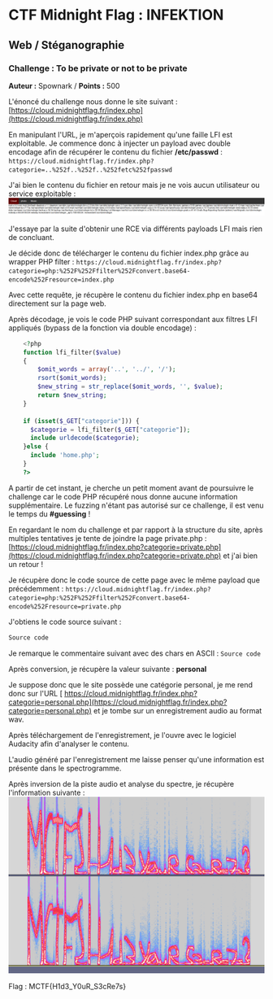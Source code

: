 # CTF Midnight Flag : INFEKTION

## Web / Stéganographie

### Challenge : To be private or not to be private 

**Auteur :** Spownark / **Points :** 500


L'énoncé du challenge nous donne le site suivant : 
[https://cloud.midnightflag.fr/index.php](https://cloud.midnightflag.fr/index.php)

En manipulant l'URL, je m'aperçois rapidement qu'une faille LFI est exploitable.
Je commence donc à injecter un payload avec double encodage afin de récupérer le contenu du fichier **/etc/passwd** :
`https://cloud.midnightflag.fr/index.php?categorie=..%252f..%252f..%252fetc%252fpasswd`

J'ai bien le contenu du fichier en retour mais je ne vois aucun utilisateur ou service exploitable :
![cloud0.png](./Images/cloud0.png)

J'essaye par la suite d'obtenir une RCE via différents payloads LFI mais rien de concluant.

Je décide donc de télécharger le contenu du fichier index.php grâce au wrapper PHP filter :
`https://cloud.midnightflag.fr/index.php?categorie=php:%252F%252Ffilter%252Fconvert.base64-encode%252Fresource=index.php`

Avec cette requête, je récupère le contenu du fichier index.php en base64 directement sur la page web.

Après décodage, je vois le code PHP suivant correspondant aux filtres LFI appliqués (bypass de la fonction via double encodage) :
```php
    <?php
    function lfi_filter($value)
    {
        $omit_words = array('..', '../', '/');
        rsort($omit_words);
        $new_string = str_replace($omit_words, '', $value);
        return $new_string;
    }
    
    if (isset($_GET["categorie"])) {
      $categorie = lfi_filter($_GET["categorie"]);
      include urldecode($categorie);
    }else {
      include 'home.php';
    }
    ?>
```
A partir de cet instant, je cherche un petit moment avant de poursuivre le challenge car le code PHP récupéré nous donne aucune information supplémentaire.
Le fuzzing n'étant pas autorisé sur ce challenge, il est venu le temps du **#guessing** !

En regardant le nom du challenge et par rapport à la structure du site, après multiples tentatives je tente de joindre la page private.php : [https://cloud.midnightflag.fr/index.php?categorie=private.php](https://cloud.midnightflag.fr/index.php?categorie=private.php) et j'ai bien un retour !

Je récupère donc le code source de cette page avec le même payload que précédemment :
`https://cloud.midnightflag.fr/index.php?categorie=php:%252F%252Ffilter%252Fconvert.base64-encode%252Fresource=private.php`

J'obtiens le code source suivant :
```html
Source code
```
Je remarque le commentaire suivant avec des chars en ASCII : `Source code`

Après conversion, je récupère la valeur suivante : **personal**

Je suppose donc que le site possède une catégorie personal, je me rend donc sur l'URL [ https://cloud.midnightflag.fr/index.php?categorie=personal.php](https://cloud.midnightflag.fr/index.php?categorie=personal.php) et je tombe sur un enregistrement audio au format wav.

Après téléchargement de l'enregistrement, je l'ouvre avec le logiciel Audacity afin d'analyser le contenu.

L'audio généré par l'enregistrement me laisse penser qu'une information est présente dans le spectrogramme.

Après inversion de la piste audio et analyse du spectre, je récupère l'information suivante :
![cloud2.png](./Images/cloud1.png)

Flag : MCTF{H1d3_Y0uR_S3cRe7s}
